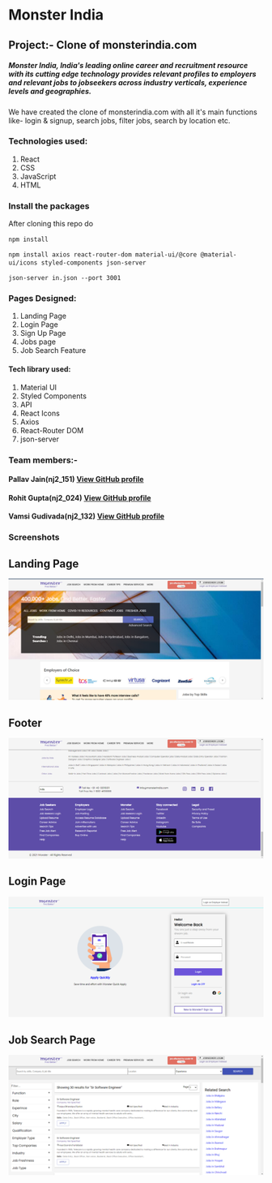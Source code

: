 # Monster India
## Project:- Clone of monsterindia.com
##### Monster India, India's leading online career and recruitment resource with its cutting edge technology provides relevant profiles to employers and relevant jobs to jobseekers across industry verticals, experience levels and geographies.
We have created the clone of monsterindia.com with all it's main functions like- login & signup, search jobs, filter jobs, search by location etc.

### Technologies used:
1. React 
2. CSS
3. JavaScript
4. HTML

### Install the packages
After cloning this repo do
```
npm install
```
```
npm install axios react-router-dom material-ui/@core @material-ui/icons styled-components json-server
```
```
json-server in.json --port 3001
```

### Pages Designed:
1. Landing Page
2. Login Page
3. Sign Up Page
4. Jobs page
5. Job Search Feature

#### Tech library used:
1. Material UI
2. Styled Components
3. API
4. React Icons
5. Axios
6. React-Router DOM
7. json-server

### Team members:-
#### Pallav Jain(nj2_151) [View GitHub profile](https://github.com/pallav1998)
#### Rohit Gupta(nj2_024) [View GitHub profile](https://github.com/rohitkumar0427)
#### Vamsi Gudivada(nj2_132) [View GitHub profile](https://github.com/vamsinagendra2)

### Screenshots
## Landing Page
![alt text](https://github.com/pallav1998/Monster_Project/blob/master/screenshort/Capture.PNG)
## Footer
![alt text](https://github.com/pallav1998/Monster_Project/blob/master/screenshort/Capture2.PNG)
## Login Page
![alt text](https://github.com/pallav1998/Monster_Project/blob/master/screenshort/Capture1.PNG)
## Job Search Page
![alt text](https://github.com/pallav1998/Monster_Project/blob/master/screenshort/Capture3.PNG)
